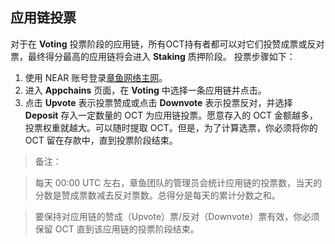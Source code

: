 ## 应用链投票

对于在 **Voting** 投票阶段的应用链，所有OCT持有者都可以对它们投赞成票或反对票，最终得分最高的应用链将会进入 **Staking** 质押阶段。 投票步骤如下：

1. 使用 NEAR 账号登录[章鱼网络主网](https://mainnet.oct.network)。
2. 进入 **Appchains** 页面，在 **Voting** 中选择一条应用链并点击。
3. 点击 **Upvote** 表示投票赞成或点击 **Downvote** 表示投票反对，并选择 **Deposit** 存入一定数量的 OCT 为应用链投票。愿意存入的 OCT 金额越多，投票权重就越大。可以随时提取 OCT。但是，为了计算选票，你必须将你的 OCT 留在存款中，直到投票阶段结束。

> 备注：

> 每天 00:00 UTC 左右，章鱼团队的管理员会统计应用链的投票数，当天的分数是赞成票数减去反对票数。总得分是每天的累计分数之和。

> 要保持对应用链的赞成（Upvote）票/反对（Downvote）票有效，你必须保留 OCT 直到该应用链的投票阶段结束。